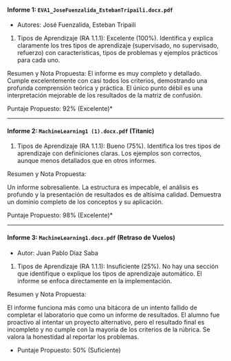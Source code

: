 #### Informe 1: `EVA1_JoseFuenzalida_EstebanTripaili.docx.pdf`
* Autores: José Fuenzalida, Esteban Tripaili
1. Tipos de Aprendizaje (RA 1.1.1): Excelente (100%). Identifica y explica claramente los tres tipos de aprendizaje (supervisado, no supervisado, refuerzo) con características, tipos de problemas y ejemplos prácticos para cada uno.

Resumen y Nota Propuesta:
El informe es muy completo y detallado. Cumple excelentemente con casi todos los criterios, demostrando una profunda comprensión teórica y práctica. El único punto débil es una interpretación mejorable de los resultados de la matriz de confusión.

Puntaje Propuesto: 92% (Excelente)*

---
#### Informe 2: `MachineLearning1 (1).docx.pdf` (Titanic)
1. Tipos de Aprendizaje (RA 1.1.1): Bueno (75%). Identifica los tres tipos de aprendizaje con definiciones claras. Los ejemplos son correctos, aunque menos detallados que en otros informes.

Resumen y Nota Propuesta:

Un informe sobresaliente. La estructura es impecable, el análisis es profundo y la presentación de resultados es de altísima calidad. Demuestra un dominio completo de los conceptos y su aplicación.

Puntaje Propuesto: 98% (Excelente)*

---

#### Informe 3: `MachineLearning1.docx.pdf` (Retraso de Vuelos)
* Autor: Juan Pablo Díaz Saba
1. Tipos de Aprendizaje (RA 1.1.1): Insuficiente (25%). No hay una sección que identifique o explique los tipos de aprendizaje automático. El informe se enfoca directamente en la implementación.
  
Resumen y Nota Propuesta:

El informe funciona más como una bitácora de un intento fallido de completar el laboratorio que como un informe de resultados. El alumno fue proactivo al intentar un proyecto alternativo, pero el resultado final es incompleto y no cumple con la mayoría de los criterios de la rúbrica. Se valora la honestidad al reportar los problemas.

* Puntaje Propuesto: 50% (Suficiente)